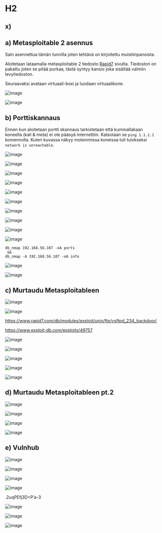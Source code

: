# H2



## x) 



## a) Metasploitable 2 asennus

Sain asennettua tämän tunnilla joten tehtävä on kirjoitettu muistiinpanoista.

Aloitetaan lataamalla metasploitable 2 tiedosto [Rapid7](https://docs.rapid7.com/metasploit/metasploitable-2/) sivulta. Tiedoston on pakattu joten se pitää purkaa, tästä syntyy kansio joka sisältää valmiin levytiedoston. 

Seuraavaksi avataan virtuaali-boxi ja luodaan virtuaalikone. 

![image](https://user-images.githubusercontent.com/93308960/199983008-f9e66312-ead4-40e7-a61b-ad94a5bdec9c.png)





![image](https://user-images.githubusercontent.com/93308960/199983146-387f6c3f-f813-4917-b27a-14f4f367945f.png)




## b) Porttiskannaus 

Ennen kun aloitetaan portti skannaus tarkistetaan että kummallakaan koneella (kali & meta) ei ole pääsyä internettiin. Katsotaan se `ping 1.1.1.1` komennolla.
Kuten kuvassa näkyy molemmissa koneissa tuli tulokseksi `network is unreachable`.

![image](https://user-images.githubusercontent.com/93308960/199989367-520b2c33-3b20-4260-8fc3-0598ac24b83b.png)



![image](https://user-images.githubusercontent.com/93308960/200121145-461e7d3a-fe1d-44b1-b375-044d4e00a3a8.png)



![image](https://user-images.githubusercontent.com/93308960/200121518-63df8b40-f049-4590-96a0-6f35ae923676.png)


![image](https://user-images.githubusercontent.com/93308960/200121724-b320f05a-f073-4622-ab33-8849eeeab825.png)


![image](https://user-images.githubusercontent.com/93308960/200121898-f062c47a-6594-413e-8e0e-dd1a96de06ad.png)


![image](https://user-images.githubusercontent.com/93308960/200121990-6e4e9f3b-bfe2-46de-bd6b-0655e2e9ea04.png)

![image](https://user-images.githubusercontent.com/93308960/200122016-0cf61e51-aeda-4bb3-8cfc-aa6cc4e5cae0.png)

![image](https://user-images.githubusercontent.com/93308960/200122043-a56e5441-5d5c-4d91-b7cf-d84d768be530.png)

![image](https://user-images.githubusercontent.com/93308960/200122121-9820bf02-c0a0-40d2-a34f-60fbc79ef644.png)


![image](https://user-images.githubusercontent.com/93308960/200122105-79c54c68-e598-4514-b65c-efd87febe6fe.png)


```
db_nmap 192.168.56.107 -oA ports
 &&
db_nmap -A 192.168.56.107 -oA info
```

![image](https://user-images.githubusercontent.com/93308960/200122695-5e83c476-a27b-41ef-a1fb-84127339d720.png)


![image](https://user-images.githubusercontent.com/93308960/200141471-a02a7aca-a4cd-430a-a54a-eeedbe2cc3d3.png)


## c) Murtaudu Metasploitableen

![image](https://user-images.githubusercontent.com/93308960/200122909-2ab1eb3e-5e98-4ef6-b7fc-9fff241af494.png)

![image](https://user-images.githubusercontent.com/93308960/200123067-175d4982-ea77-4aff-8267-883a017a803b.png)



https://www.rapid7.com/db/modules/exploit/unix/ftp/vsftpd_234_backdoor/

https://www.exploit-db.com/exploits/49757


![image](https://user-images.githubusercontent.com/93308960/200123102-00c6755c-729e-4269-b6bc-bd2cee56c85c.png)

![image](https://user-images.githubusercontent.com/93308960/200123125-12dd1fa3-f7ec-40cb-a3f6-a390aa65eab3.png)

![image](https://user-images.githubusercontent.com/93308960/200123299-f3303d43-4409-4592-9afe-6f47671033ae.png)

![image](https://user-images.githubusercontent.com/93308960/200123559-63a896ef-271d-4ef0-b1c7-1882e157baf6.png)

![image](https://user-images.githubusercontent.com/93308960/200123584-b5473065-34ee-4515-9475-f075d4dce335.png)


## d) Murtaudu Metasploitableen pt.2 

![image](https://user-images.githubusercontent.com/93308960/200133620-ec15a84a-f736-4df6-a235-70b8a59fb275.png)


![image](https://user-images.githubusercontent.com/93308960/200133663-faed89e9-cdcd-4715-bfbe-bfde6ac5f3f8.png)


![image](https://user-images.githubusercontent.com/93308960/200133681-731942c9-03de-4d14-b9e1-877a0c385e8f.png)

![image](https://user-images.githubusercontent.com/93308960/200133823-d81e7ff9-4495-4555-9355-84bc62fe88e4.png)


## e) Vulnhub

![image](https://user-images.githubusercontent.com/93308960/200137462-b9e9f69d-69b6-432c-b1bd-1d4ad13434aa.png)


![image](https://user-images.githubusercontent.com/93308960/200137449-14f225bd-7d2d-41cc-9998-729d06763469.png)

![image](https://user-images.githubusercontent.com/93308960/200137664-164ed54f-859a-4d37-a310-ed5a0f456d08.png)

![image](https://user-images.githubusercontent.com/93308960/200137947-2a64d88f-4fd1-421b-af9d-0773c95739a5.png)

.2uqPEfj3D<P’a-3

![image](https://user-images.githubusercontent.com/93308960/200138346-f48d7c0c-e3bb-44f6-8bb0-299ff0acd332.png)


![image](https://user-images.githubusercontent.com/93308960/200138465-46d67da7-9271-4b7c-a0c2-eb549b17017c.png)


![image](https://user-images.githubusercontent.com/93308960/200138999-d5f1b65a-3c0d-4d0e-b860-f53c3a842f62.png)

